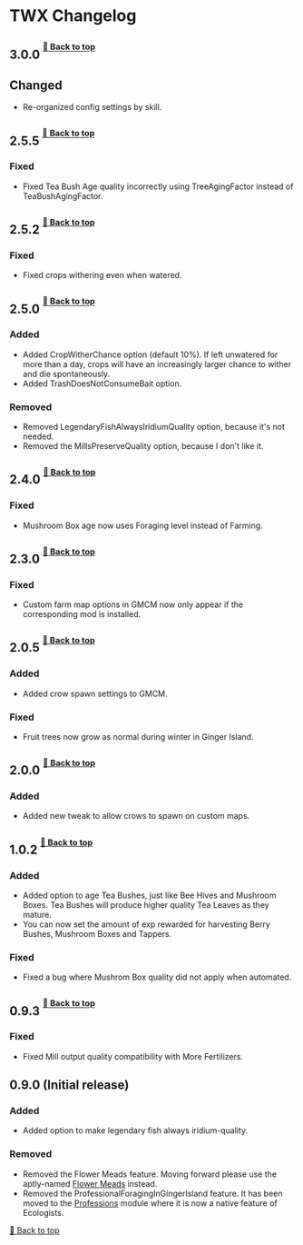 ﻿# TWX Changelog

## 3.0.0 <sup><sup>[🔼 Back to top](#twx-changelog)</sup></sup>

## Changed

* Re-organized config settings by skill.

## 2.5.5 <sup><sup>[🔼 Back to top](#twx-changelog)</sup></sup>

### Fixed

* Fixed Tea Bush Age quality incorrectly using TreeAgingFactor instead of TeaBushAgingFactor. 

## 2.5.2 <sup><sup>[🔼 Back to top](#twx-changelog)</sup></sup>

### Fixed

* Fixed crops withering even when watered.

## 2.5.0 <sup><sup>[🔼 Back to top](#twx-changelog)</sup></sup>

### Added

* Added CropWitherChance option (default 10%). If left unwatered for more than a day, crops will have an increasingly larger chance to wither and die spontaneously.
* Added TrashDoesNotConsumeBait option.

### Removed

* Removed LegendaryFishAlwaysIridiumQuality option, because it's not needed.
* Removed the MillsPreserveQuality option, because I don't like it.

## 2.4.0 <sup><sup>[🔼 Back to top](#twx-changelog)</sup></sup>

### Fixed

* Mushroom Box age now uses Foraging level instead of Farming.

## 2.3.0 <sup><sup>[🔼 Back to top](#twx-changelog)</sup></sup>

### Fixed

* Custom farm map options in GMCM now only appear if the corresponding mod is installed.

## 2.0.5 <sup><sup>[🔼 Back to top](#twx-changelog)</sup></sup>

### Added

* Added crow spawn settings to GMCM.

### Fixed

* Fruit trees now grow as normal during winter in Ginger Island.

## 2.0.0 <sup><sup>[🔼 Back to top](#twx-changelog)</sup></sup>

### Added

* Added new tweak to allow crows to spawn on custom maps.

## 1.0.2 <sup><sup>[🔼 Back to top](#twx-changelog)</sup></sup>

### Added

* Added option to age Tea Bushes, just like Bee Hives and Mushroom Boxes. Tea Bushes will produce higher quality Tea Leaves as they mature.
* You can now set the amount of exp rewarded for harvesting Berry Bushes, Mushroom Boxes and Tappers.

### Fixed

* Fixed a bug where Mushrom Box quality did not apply when automated.

## 0.9.3 <sup><sup>[🔼 Back to top](#twx-changelog)</sup></sup>

### Fixed

* Fixed Mill output quality compatibility with More Fertilizers.

## 0.9.0 (Initial release)

### Added

* Added option to make legendary fish always iridium-quality.

### Removed

* Removed the Flower Meads feature. Moving forward please use the aptly-named [Flower Meads](https://www.nexusmods.com/stardewvalley/mods/5767) instead.
* Removed the ProfessionalForagingInGingerIsland feature. It has been moved to the [Professions](../Professions) module where it is now a native feature of Ecologists.

[🔼 Back to top](#twx-changelog)